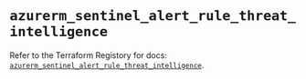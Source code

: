 # `azurerm_sentinel_alert_rule_threat_intelligence`

Refer to the Terraform Registory for docs: [`azurerm_sentinel_alert_rule_threat_intelligence`](https://www.terraform.io/docs/providers/azurerm/r/sentinel_alert_rule_threat_intelligence).

